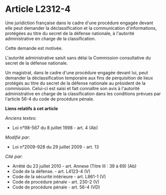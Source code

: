 # Article L2312-4

Une juridiction française dans le cadre d'une procédure engagée devant elle peut demander la déclassification et la
communication d'informations, protégées au titre du secret de la défense nationale, à l'autorité administrative en charge de
la classification. 

Cette demande est motivée.

L'autorité administrative saisit sans délai la Commission consultative du secret de la défense nationale. 

Un magistrat, dans le cadre d'une procédure engagée devant lui, peut demander la déclassification temporaire aux fins de
perquisition de lieux protégés au titre du secret de la défense nationale au président de la commission. Celui-ci est saisi
et fait connaître son avis à l'autorité administrative en charge de la classification dans les conditions prévues par
l'article 56-4 du code de procédure pénale.

**Liens relatifs à cet article**

_Anciens textes_:

  - Loi n°98-567 du 8 juillet 1998 - art. 4 (Ab)

_Modifié par_:

  - Loi n°2009-928 du 29 juillet 2009 - art. 13

_Cité par_:

  - Arrêté du 23 juillet 2010 - art. Annexe (Titre III : 39 à 69) (Ab)
  - Code de la défense. - art. L4123-4 (V)
  - Code de la sécurité intérieure - art. L861-1 (V)
  - Code de procédure pénale - art. 230-2 (V)
  - Code de procédure pénale - art. 56-4 (VD)
